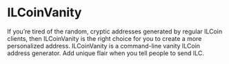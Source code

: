 # ILCoinVanity
If you’re tired of the random, cryptic addresses generated by regular ILCoin clients, then ILCoinVanity is the right choice for you to create a more personalized address. ILCoinVanity is a command-line vanity ILCoin address generator. Add unique flair when you tell people to send ILC.

